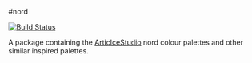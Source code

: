 
#nord  

[![Build Status](https://travis-ci.org/jkaupp/nord.svg?branch=master)](https://travis-ci.org/jkaupp/nord)

A package containing the [ArticIceStudio](https://git.io/nord) nord colour palettes and other similar inspired palettes.


